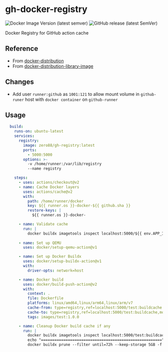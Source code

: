 # gh-docker-registry

![Docker Image Version (latest semver)](https://img.shields.io/docker/v/zero88/gh-registry?sort=semver&style=flat-square)
![GitHub release (latest SemVer)](https://img.shields.io/github/v/release/zero88/gh-registry?style=flat-square)

Docker Registry for GitHub action cache

## Reference

- From [docker-distribution](https://github.com/docker/distribution)
- From [docker-distribution-library-image](https://github.com/docker/distribution-library-image)

## Changes

- Add user `runner:github` as `1001:121` to allow mount volume in `github-runer` host with `docker container` on `github-runner`

## Usage

```yaml
  build:
    runs-on: ubuntu-latest
    services:
      registry:
        image: zero88/gh-registry:latest
        ports:
          - 5000:5000
        options: >-
          -v /home/runner:/var/lib/registry
          --name registry

    steps:
      - uses: actions/checkout@v2
      - name: Cache Docker layers
        uses: actions/cache@v2
        with:
          path: /home/runner/docker
          key: ${{ runner.os }}-docker-${{ github.sha }}
          restore-keys: |
            ${{ runner.os }}-docker-

      - name: Validate cache
        run: |
          docker buildx imagetools inspect localhost:5000/${{ env.APP_IMAGE }}:buildcache || echo "Not Found"
      
      - name: Set up QEMU
        uses: docker/setup-qemu-action@v1

      - name: Set up Docker Buildx
        uses: docker/setup-buildx-action@v1
        with:
          driver-opts: network=host

      - name: Docker build
        uses: docker/build-push-action@v2
        with:
          context: .
          file: Dockerfile
          platforms: linux/amd64,linux/arm64,linux/arm/v7
          cache-from: type=registry,ref=localhost:5000/test:buildcache
          cache-to: type=registry,ref=localhost:5000/test:buildcache,mode=max
          tags: images/test:1.0.0

      - name: Cleanup Docker build cache if any
        run: |
          docker buildx imagetools inspect localhost:5000/test:buildcache
          echo "======================================================"
          docker buildx prune --filter until=72h --keep-storage 5GB -f

```
